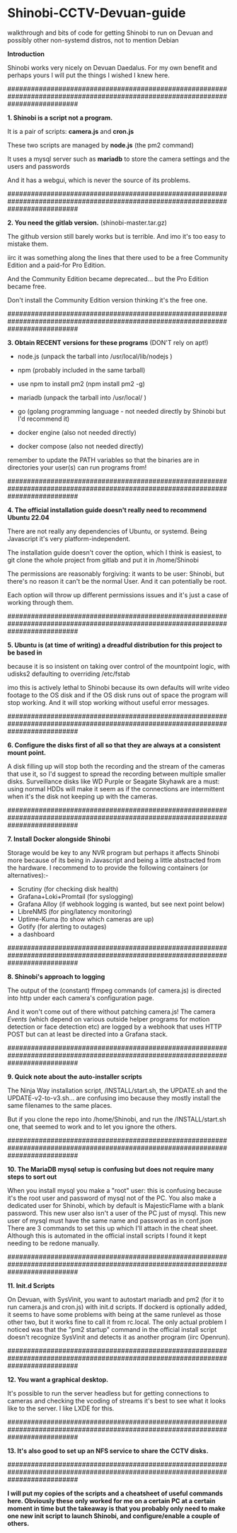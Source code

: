 # Shinobi-CCTV-Devuan-guide
walkthrough and bits of code for getting Shinobi to run on Devuan and possibly other non-systemd distros, not to mention Debian

**Introduction**

Shinobi works very nicely on Devuan Daedalus. For my own benefit and perhaps yours I will put the things I wished I knew here.

##################################################################################################################################

**1. Shinobi is a script not a program.**
   
It is a pair of scripts: **camera.js** and **cron.js**

These two scripts are managed by **node.js** (the pm2 command)

It uses a mysql server such as **mariadb** to store the camera settings and the users and passwords

And it has a webgui, which is never the source of its problems.

##################################################################################################################################

**2. You need the gitlab version.** (shinobi-master.tar.gz)
   
The github version still barely works but is terrible. And imo it's too easy to mistake them.

iirc it was something along the lines that there used to be a free Community Edition and a paid-for Pro Edition.

And the Community Edition became deprecated... but the Pro Edition became free.

Don't install the Community Edition version thinking it's the free one.

##################################################################################################################################

**3. Obtain RECENT versions for these programs** (DON'T rely on apt!)
   
- node.js (unpack the tarball into /usr/local/lib/nodejs )
- npm (probably included in the same tarball)
- use npm to install pm2 (npm install pm2 -g)
- mariadb (unpack the tarball into /usr/local/ )

- go (golang programming language - not needed directly by Shinobi but I'd recommend it)
- docker engine (also not needed directly)
- docker compose (also not needed directly)

remember to update the PATH variables so that the binaries are in directories your user(s) can run programs from!

##################################################################################################################################
  
**4. The official installation guide doesn't really need to recommend Ubuntu 22.04**
   
There are not really any dependencies of Ubuntu, or systemd. Being Javascript it's very platform-independent.

The installation guide doesn't cover the option, which I think is easiest, to git clone the whole project from gitlab and put it in /home/Shinobi

The permissions are reasonably forgiving: it wants to be user: Shinobi, but there's no reason it can't be the normal User. And it can potentially be root.

Each option will throw up different permissions issues and it's just a case of working through them.

##################################################################################################################################

**5. Ubuntu is (at time of writing) a dreadful distribution for this project to be based in**

because it is so insistent on taking over control of the mountpoint logic, with udisks2 defaulting to overriding /etc/fstab

imo this is actively lethal to Shinobi because its own defaults will write video footage to the OS disk
and if the OS disk runs out of space the program will stop working. And it will stop working without useful 
error messages.

##################################################################################################################################

**6. Configure the disks first of all so that they are always at a consistent mount point.**

A disk filling up will stop both the recording and the stream of the cameras that use it, so I'd suggest to spread the 
recording between multiple smaller disks. Surveillance disks like WD Purple or Seagate Skyhawk are a must: using normal 
HDDs will make it seem as if the connections are intermittent when it's the disk not keeping up with the cameras.

##################################################################################################################################

**7. Install Docker alongside Shinobi** 

Storage would be key to any NVR program but perhaps it affects Shinobi more because of its being in Javascript
and being a little abstracted from the hardware. I recommend to to provide the following containers
(or alternatives):-

- Scrutiny (for checking disk health)
- Grafana+Loki+Promtail (for syslogging)
- Grafana Alloy (if webhook logging is wanted, but see next point below)
- LibreNMS (for ping/latency monitoring)
- Uptime-Kuma (to show which cameras are up)
- Gotify (for alerting to outages)
- a dashboard

##################################################################################################################################

**8. Shinobi's approach to logging**

The output of the (constant) ffmpeg commands (of camera.js) is directed into http under each camera's configuration page.

And it won't come out of there without patching camera.js! The camera _Events_ (which depend on various outside helper programs for motion detection or face detection etc)
are logged by a webhook that uses HTTP POST but can at least be directed into a Grafana stack.

##################################################################################################################################

**9. Quick note about the auto-installer scripts**

The Ninja Way installation script, /INSTALL/start.sh, the UPDATE.sh and the UPDATE-v2-to-v3.sh... are confusing imo because they mostly install the same filenames to the same places.

But if you clone the repo into /home/Shinobi, and run the /INSTALL/start.sh one, that seemed to work and to let you ignore the others.

##################################################################################################################################

**10. The MariaDB mysql setup is confusing but does not require many steps to sort out**

When you install mysql you make a "root" user: this is confusing because it's the root user and password of mysql not of the PC.
You also make a dedicated user for Shinobi, which by default is MajesticFlame with a blank password. This new user also isn't a user of the PC just of mysql.
This new user of mysql must have the same name and password as in conf.json
There are 3 commands to set this up which I'll attach in the cheat sheet. Although this is automated in the official install scripts I found it kept needing to be
redone manually.

##################################################################################################################################

**11. Init.d Scripts**

On Devuan, with SysVinit, you want to autostart mariadb and pm2 (for it to run camera.js and cron.js) with init.d scripts. 
If dockerd is optionally added, it seems to have some problems with being at the same runlevel as those other two, but it works fine to call it from rc.local.
The only actual problem I noticed was that the "pm2 startup" command in the official install script doesn't recognize SysVinit and detects it as another program (iirc Openrun).

##################################################################################################################################

**12. You want a graphical desktop.**

It's possible to run the server headless but for getting connections to cameras and checking the vcoding of streams it's best to see what it looks like to the server.
I like LXDE for this.

##################################################################################################################################

**13. It's also good to set up an NFS service to share the CCTV disks.**

##################################################################################################################################

**I will put my copies of the scripts and a cheatsheet of useful commands here. Obviously these only worked for me on a certain PC at a certain moment in time but the takeaway is that
you probably only need to make one new init script to launch Shinobi, and configure/enable a couple of others.**

